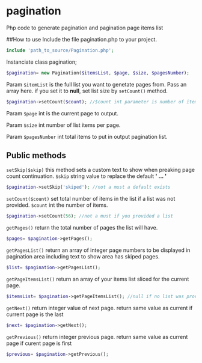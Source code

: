 # pagination
Php code to generate pagination and pagination page items list

##How to use
Include the file pagination.php to your project.
```php
include 'path_to_source/Pagination.php';
```

Instanciate class pagination;
```php
$pagination= new Pagination($itemsList, $page, $size, $pagesNumber);
```

Param `$itemList` is the full list you want to genetate pages from.
 Pass an array here. if you set it to **null**, set list size by `setCount()` method.
 
 ```php
 $pagination->setCount($count); //$count int parameter is number of items in the full list.
 ```
 
 Param `$page` int is the current page to output.
 
 
 Param `$size` int number of list items per page.
 
 
 Param `$pagesNumber` int total items to put in output pagination list.

Public methods
------------------

 `setSkip($skip)` this method sets a custom text to show when preaking page count continuation. 
 `$skip` string value to replace the default **' ... '**
 ```php
 $pagination->setSkip('skiped'); //not a must a default exists
 ```
 
 `setCount($count)` set total number of items in the list if a list was not provided.
 `$count` int the number of items.
 ```php
 $pagination->setCount(56); //not a must if you provided a list
 ```
 
 `getPages()` return the total number of pages the list will have.
 ```php
 $pages= $pagination->getPages(); 
 ```
 
 `getPagesList()` return an array of integer page numbers to be displayed in pagination area 
 including text to show area has skiped pages.
 ```php
 $list= $pagination->getPagesList(); 
 ```
 
 `getPageItemsList()` return an array of your items list sliced for the current page.
 ```php
 $itemsList= $pagination->getPageItemsList(); //null if no list was provided
 ```
 
 `getNext()` return integer value of next page. return same value as current if current page is the last
 ```php
 $next= $pagination->getNext();
 ```
 
 `getPrevious()` return integer previous page. return same value as current page if curent page is first
 ```php
 $previous= $pagination->getPrevious();
 ```
 
